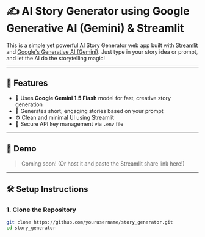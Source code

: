 # ✍️ AI Story Generator using Google Generative AI (Gemini) & Streamlit

This is a simple yet powerful AI Story Generator web app built with [Streamlit](https://streamlit.io/) and [Google's Generative AI (Gemini)](https://aistudio.google.com/). Just type in your story idea or prompt, and let the AI do the storytelling magic!

---

## 🚀 Features

- 🧠 Uses **Google Gemini 1.5 Flash** model for fast, creative story generation  
- 🎨 Generates short, engaging stories based on your prompt  
- ⚙️ Clean and minimal UI using Streamlit  
- 🔐 Secure API key management via `.env` file

---

## 📸 Demo

> Coming soon! (Or host it and paste the Streamlit share link here!)

---

## 🛠️ Setup Instructions

### 1. Clone the Repository

```bash
git clone https://github.com/yourusername/story_generator.git
cd story_generator
